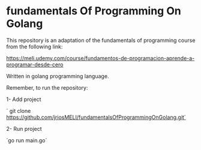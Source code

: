 # fundamentals Of Programming On Golang

This repository is an adaptation of the fundamentals of programming course from the following link: 

https://meli.udemy.com/course/fundamentos-de-programacion-aprende-a-programar-desde-cero 

Written in golang programming language.

Remember, to run the repository:

1- Add project

´ git clone https://github.com/jriosMELI/fundamentalsOfProgrammingOnGolang.git´

2- Run project

´go run main.go´
